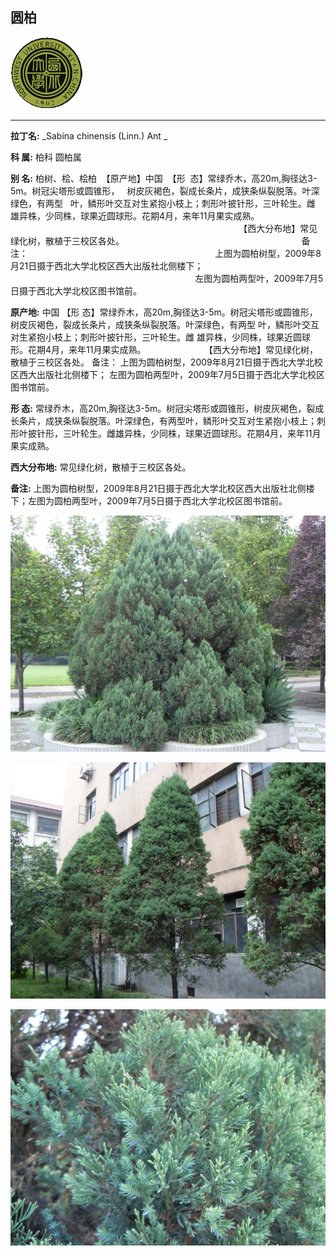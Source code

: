 ## 圆柏

![西北大学校园网络植物志](JPG/nwu.gif)

---

**拉丁名:**  _Sabina chinensis (Linn.) Ant _

**科 属:** 柏科 圆柏属

**别 名:** 柏树、桧、桧柏
 【原产地】中国
 【形  态】常绿乔木，高20m,胸径达3-5m。树冠尖塔形或圆锥形，
  树皮灰褐色，裂成长条片，成狭条纵裂脱落。叶深绿色，有两型
  叶，鳞形叶交互对生紧抱小枝上；刺形叶披针形，三叶轮生。雌
  雄异株，少同株，球果近圆球形。花期4月，来年11月果实成熟。
　
　
　
　
　
                                                                      【西大分布地】常见绿化树，散植于三校区各处。
                                                                       备注：
                                                                           上图为圆柏树型，2009年8月21日摄于西北大学北校区西大出版社北侧楼下；
                                                                           左图为圆柏两型叶，2009年7月5日摄于西北大学北校区图书馆前。    

**原产地:** 中国
【形 态】常绿乔木，高20m,胸径达3-5m。树冠尖塔形或圆锥形，
 树皮灰褐色，裂成长条片，成狭条纵裂脱落。叶深绿色，有两型
 叶，鳞形叶交互对生紧抱小枝上；刺形叶披针形，三叶轮生。雌
 雄异株，少同株，球果近圆球形。花期4月，来年11月果实成熟。
　
　
　
　
　
 【西大分布地】常见绿化树，散植于三校区各处。
 备注：
 上图为圆柏树型，2009年8月21日摄于西北大学北校区西大出版社北侧楼下；
 左图为圆柏两型叶，2009年7月5日摄于西北大学北校区图书馆前。 

**形  态:** 常绿乔木，高20m,胸径达3-5m。树冠尖塔形或圆锥形，树皮灰褐色，裂成长条片，成狭条纵裂脱落。叶深绿色，有两型叶，鳞形叶交互对生紧抱小枝上；刺形叶披针形，三叶轮生。雌雄异株，少同株，球果近圆球形。花期4月，来年11月果实成熟。　　　　　

**西大分布地:** 常见绿化树，散植于三校区各处。 

**备注:** 上图为圆柏树型，2009年8月21日摄于西北大学北校区西大出版社北侧楼下；左图为圆柏两型叶，2009年7月5日摄于西北大学北校区图书馆前。

![圆柏](JPG/圆柏.JPG) 

![圆柏](JPG/圆柏1.JPG) 

![圆柏](JPG/圆柏两型叶.JPG) 

